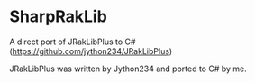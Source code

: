 # SharpRakLib
A direct port of JRakLibPlus to C# (https://github.com/jython234/JRakLibPlus)

JRakLibPlus was written by Jython234 and ported to C# by me.

